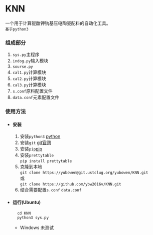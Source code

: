 # KNN
一个用于计算铌酸钾钠基压电陶瓷配料的自动化工具。<br/>
`基于python3`
### 组成部分

1. `sys.py`主程序
2. `indog.py`输入模块
3. `sourse.py`
4. `cal1.py`计算模块
5. `cal2.py`计算模块
6. `cal3.py`计算模块
7. `s.conf`原料配置文件
8. `data.conf`元素配置文件

### 使用方法
* #### 安装
    1. 安装`python3` [python](https://www.python.org/downloads/)
    2. 安装`git` [git官网](https://git-scm.com/downloads)
    3. 安装`pip`[pip](https://pypi.python.org/pypi/pip)
    4. 安装`prettytable`<br/>
    ``pip install prettytable``
    5. 克隆到本地<br/>
    ``git clone https://yubowen@git.ustclug.org/yubowen/KNN.git``<br/>
    或<br/>
    ``git clone https://github.com/ybw2016v/KNN.git``
    6. 结合需要配置`s.conf` `data.conf`
* #### 运行(Ubuntu)

        cd KNN
        python3 sys.py
    * Windows 未测试
